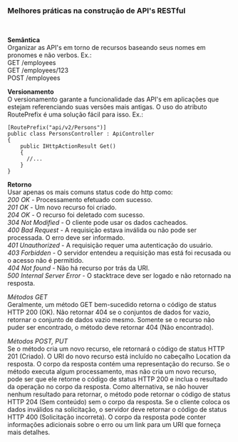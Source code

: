 <h3>Melhores práticas na construção de API's RESTful</h3><br>

<b>Semântica</b><br>
Organizar as API's em torno de recursos baseando seus nomes em pronomes e não verbos. Ex.:<br>
GET /employees<br>
GET /employees/123<br>
POST /employees<br>

<b>Versionamento</b><br>
O versionamento garante a funcionalidade das API's em aplicações que estejam referenciando suas versões mais antigas. O uso do atributo RoutePrefix é uma solução fácil para isso. Ex.:<br>
```
[RoutePrefix("api/v2/Persons")]
public class PersonsController : ApiController
{
    public IHttpActionResult Get()
    {
      //...
    }
}
```

<b>Retorno</b></br>
Usar apenas os mais comuns status code do http como:<br>
<i>200 OK</i> - Processamento efetuado com sucesso.<br>
<i>201 OK</i> - Um novo recurso foi criado.<br>
<i>204 OK</i> - O recurso foi deletado com sucesso.<br>
<i>304 Not Modified</i> - O cliente pode usar os dados cacheados.<br>
<i>400 Bad Request</i> - A requisição estava inválida ou não pode ser processada. O erro deve ser informado.<br>
<i>401 Unauthorized</i> - A requisição requer uma autenticação do usuário.<br>
<i>403 Forbidden</i> - O servidor entendeu a requisição mas está foi recusada ou o acesso não é permitido.<br>
<i>404 Not found</i> - Não há recurso por trás da URI.<br>
<i>500 Internal Server Error</i> - O stacktrace deve ser logado e não retornado na resposta.

<i>Métodos GET</i><br>
Geralmente, um método GET bem-sucedido retorna o código de status HTTP 200 (OK). Não retornar 404 se o conjuntos de dados for vazio, retornar o conjunto de dados vazio mesmo. Somente se o recurso não puder ser encontrado, o método deve retornar 404 (Não encontrado).

<i>Métodos POST, PUT</i><br>
Se o método cria um novo recurso, ele retornará o código de status HTTP 201 (Criado). O URI do novo recurso está incluído no cabeçalho Location da resposta. O corpo da resposta contém uma representação do recurso.
Se o método executa algum processamento, mas não cria um novo recurso, pode ser que ele retorne o código de status HTTP 200 e inclua o resultado da operação no corpo da resposta. Como alternativa, se não houver nenhum resultado para retornar, o método pode retornar o código de status HTTP 204 (Sem conteúdo) sem o corpo da resposta.
Se o cliente coloca os dados inválidos na solicitação, o servidor deve retornar o código de status HTTP 400 (Solicitação incorreta). O corpo da resposta pode conter informações adicionais sobre o erro ou um link para um URI que forneça mais detalhes.

